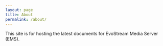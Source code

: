 ```yaml
---
layout: page
title: About
permalink: /about/
---
```


This site is for hosting the latest documents for EvoStream Media Server (EMS).
